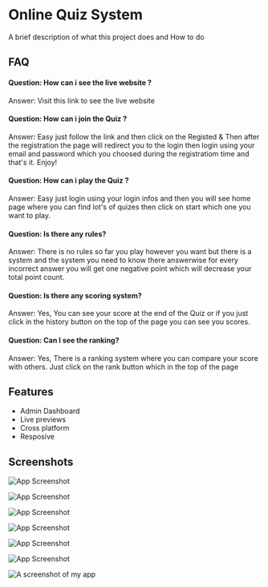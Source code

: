 
# Online Quiz System

A brief description of what this project does and How to do 


## FAQ

#### Question: How can i see the live website ?

Answer: Visit this link to see the live website 

#### Question: How can i join the Quiz ?

Answer: Easy just follow the link and then click on the Registed & Then after the registration the page will redirect you to the login then login using your email and password which you choosed during the registratiom time and that's it. Enjoy!

#### Question: How can i play the Quiz ?

Answer: Easy just login using your login infos and then you will see home page where you can find lot's of quizes then click on start which one you want to play.

#### Question: Is there any rules?

Answer: There is no rules so far you play however you want but there is a system and the system you need to know there answerwise for every incorrect answer you will get one negative point which will decrease your total point count.

#### Question: Is there any scoring system?

Answer: Yes, You can see your score at the end of the Quiz or if you just click in the history button on the top of the page you can see you scores.

#### Question: Can I see the ranking?

Answer: Yes, There is a ranking system where you can compare your score with others. Just click on the rank button which in the top of the page


## Features

- Admin Dashboard
- Live previews
- Cross platform
- Resposive


## Screenshots

![App Screenshot](https://via.placeholder.com/468x300?text=App+Screenshot+Here)

![App Screenshot](https://via.placeholder.com/468x300?text=App+Screenshot+Here)

![App Screenshot](https://via.placeholder.com/468x300?text=App+Screenshot+Here)

![App Screenshot](https://via.placeholder.com/468x300?text=App+Screenshot+Here)

![App Screenshot](https://via.placeholder.com/468x300?text=App+Screenshot+Here)

![App Screenshot](https://via.placeholder.com/468x300?text=App+Screenshot+Here)

![A screenshot of my app](https://github.com/user/repo/blob/master/screenshot.png)



